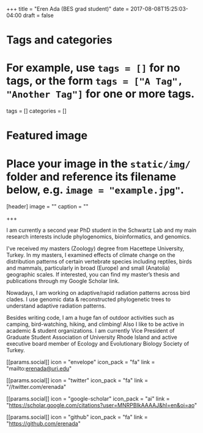 +++
title = "Eren Ada (BES grad student)"
date = 2017-08-08T15:25:03-04:00
draft = false

# Tags and categories
# For example, use `tags = []` for no tags, or the form `tags = ["A Tag", "Another Tag"]` for one or more tags.
tags = []
categories = []

# Featured image
# Place your image in the `static/img/` folder and reference its filename below, e.g. `image = "example.jpg"`.
[header]
image = ""
caption = ""

+++

I am currently a second year PhD student in the Schwartz Lab and my main research interests include phylogenomics, bioinformatics, and genomics.

I've received my masters (Zoology) degree from Hacettepe University, Turkey. In my masters, I examined effects of climate change on the distribution patterns of certain vertebrate species including reptiles, birds and mammals, particularly in broad (Europe) and small (Anatolia) geographic scales. If interested, you can find my master’s thesis and publications through my Google Scholar link.

Nowadays, I am working on adaptive/rapid radiation patterns across bird clades. I use genomic data & reconstructed phylogenetic trees to understand adaptive radiation patterns. 

Besides writing code, I am a huge fan of outdoor activities such as camping, bird-watching, hiking, and climbing! Also I like to be active in academic & student organizations. I am currently Vice President of Graduate Student Association of University Rhode Island and active executive board member of Ecology and Evolutionary Biology Society of Turkey.


[[params.social]]
    icon = "envelope"
    icon_pack = "fa"
    link = "mailto:erenada@uri.edu"

  [[params.social]]
    icon = "twitter"
    icon_pack = "fa"
    link = "//twitter.com/erenada"

  [[params.social]]
    icon = "google-scholar"
    icon_pack = "ai"
    link = "https://scholar.google.com/citations?user=MNRPBIkAAAAJ&hl=en&oi=ao"

  [[params.social]]
    icon = "github"
    icon_pack = "fa"
    link = "https://github.com/erenada"
